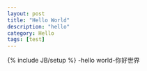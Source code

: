 ```yaml
---
layout: post
title: "Hello World"
description: "hello"
category: Hello 
tags: [test]
---
```

{% include JB/setup %}
-hello world-你好世界
